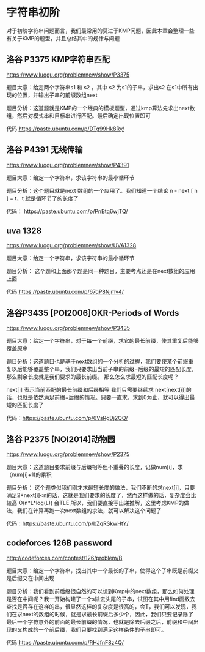 # 字符串初阶


对于初阶字符串问题而言，我们最常用的莫过于KMP问题，因此本章会整理一些有关于KMP的题型，并且总结其中的规律与问题


## 洛谷 P3375 KMP字符串匹配
https://www.luogu.org/problemnew/show/P3375

题目大意：给定两个字符串s1 和 s2 ，其中 s2 为s1的子串，求出s2 在s1中所有出现的位置，并输出子串的前缀数组next

题目分析：这道题就是KMP的一个经典的模板题型，通过kmp算法先求出next数组，然后对模式串和目标串进行匹配。最后确定出现位置即可

代码
https://paste.ubuntu.com/p/DTg99Hk8Ry/

## 洛谷 P4391 无线传输
https://www.luogu.org/problemnew/show/P4391

题目大意：给定一个字符串，求该字符串的最小循环节

题目分析：这个题目就是next 数组的一个应用了。我们知道一个结论 n - next [ n ] = t，t 就是循环节了的长度了

代码：
https://paste.ubuntu.com/p/PnBtq6wjTQ/

## uva 1328  
https://www.luogu.org/problemnew/show/UVA1328

题目大意：给定一个字符串，求该字符串的最小循环节 

题目分析： 这个题和上面那个题是同一种题目，主要考点还是在next数组的应用上面

代码
https://paste.ubuntu.com/p/67qP8Njmv4/

## 洛谷P3435 [POI2006]OKR-Periods of Words

https://www.luogu.org/problemnew/show/P3435

题目大意：给定一个字符串，对于每一个前缀，求它的最长前缀，使其重复后能够覆盖原串

题目分析：这道题目也是基于next数组的一个分析的过程，我们要使某个前缀重复以后能够覆盖整个串，我们只要求出当前子串的前缀=后缀的最短的匹配长度，那么剩余长度就是我们要求的最长前缀。
那么怎么求最短的匹配长度呢？

next[i] 表示当前匹配的最长前缀和后缀相等
我们只需要继续求 next[next[i]]的话，也就是依然满足前缀=后缀的情况。只要一直求，求到0为止，就可以得出最短的匹配长度了

代码：https://paste.ubuntu.com/p/6VsRgDj2QQ/

## 洛谷 P2375 [NOI2014]动物园

https://www.luogu.org/problemnew/show/P2375

题目大意：这道题目要求前缀与后缀相等但不重叠的长度，记做num[i]，求 （num[i]+1)的乘积

题目分析：
这个题类似我们刚才求最短长度的做法，我们不断的求next[i]，只要满足2\*next[i]<n的话，这就是我们要求的长度了，然而这样做的话，复杂度会比较高 O(n\*L\*log(L)) 会TLE
所以，我们要直接写出递推解，这里考虑KMP的做法，我们在计算再跑一次next数组的求法，就可以解决这个问题了

代码：https://paste.ubuntu.com/p/bZqRSkwHtY/

## codeforces 126B password

http://codeforces.com/contest/126/problem/B

题目大意：给定一个字符串，找出其中一个最长的子串，使得这个子串既是前缀又是后缀又在中间出现

题目分析：我们看到前后缀很自然的可以想到Kmp中的next数组，那么如何处理是否在中间呢？我一开始构建了一个s除去头尾的子串，试图在其中用find函数去查找是否存在这样的串，很显然这样的复杂度是很高的，会T，我们可以发现，我们在求next的数组的时候，就是求最长前缀后多少个，因此，我们只要记录除了最后一个字符意外的前面的最长前缀的情况，也就是除去后缀之后，前缀和中间出现的又构成的一个前后缀，我们只要找到满足这样条件的子串即可。

代码
https://paste.ubuntu.com/p/RHJfnF8z4Q/